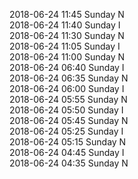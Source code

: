 2018-06-24 11:45 Sunday  N  
2018-06-24 11:40 Sunday  I  
2018-06-24 11:30 Sunday  N  
2018-06-24 11:05 Sunday  I  
2018-06-24 11:00 Sunday  N  
2018-06-24 06:40 Sunday  I  
2018-06-24 06:35 Sunday  N  
2018-06-24 06:00 Sunday  I  
2018-06-24 05:55 Sunday  N  
2018-06-24 05:50 Sunday  I  
2018-06-24 05:45 Sunday  N  
2018-06-24 05:25 Sunday  I  
2018-06-24 05:15 Sunday  N  
2018-06-24 04:45 Sunday  I  
2018-06-24 04:35 Sunday  N  
